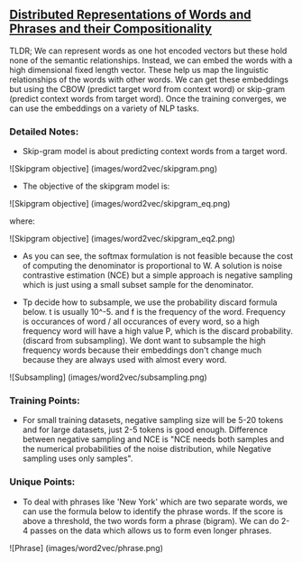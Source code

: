 ## [Distributed Representations of Words and Phrases and their Compositionality](https://papers.nips.cc/paper/5021-distributed-representations-of-words-and-phrases-and-their-compositionality.pdf)

TLDR; We can represent words as one hot encoded vectors but these hold none of the semantic relationships. Instead, we can embed the words with a high dimensional fixed length vector. These help us map the linguistic relationships of the words with other words. We can get these embeddings but using the CBOW (predict target word from context word) or skip-gram (predict context words from target word). Once the training converges, we can use the embeddings on a variety of NLP tasks. 

### Detailed Notes:

- Skip-gram model is about predicting context words from a target word. 

![Skipgram objective] (images/word2vec/skipgram.png)

- The objective of the skipgram model is:

![Skipgram objective] (images/word2vec/skipgram_eq.png)

where:

![Skipgram objective] (images/word2vec/skipgram_eq2.png)

 - As you can see, the softmax formulation is not feasible because the cost of computing the denominator is proportional to W. A solution is noise contrastive estimation (NCE) but a simple approach is negative sampling which is just using a small subset sample for the denominator. 

- Tp decide how to subsample, we use the probability discard formula below. t is usually 10^-5. and f is the frequency of the word. Frequency is occurances of word / all occurances of every word, so a high frequency word will have a high value P, which is the discard probability. (discard from subsampling). We dont want to subsample the high frequency words because their embeddings don't change much because they are always used with almost every word. 

![Subsampling] (images/word2vec/subsampling.png)


### Training Points:

- For small training datasets, negative sampling size will be 5-20 tokens and for large datasets, just 2-5 tokens is good enough. Difference between negative sampling and NCE is "NCE needs both samples and the numerical probabilities of the noise distribution, while Negative sampling uses only samples".

### Unique Points:

- To deal with phrases like 'New York' which are two separate words, we can use the formula below to identify the phrase words. If the score is above a threshold, the two words form a phrase (bigram). We can do 2-4 passes on the data which allows us to form even longer phrases. 

![Phrase] (images/word2vec/phrase.png)

